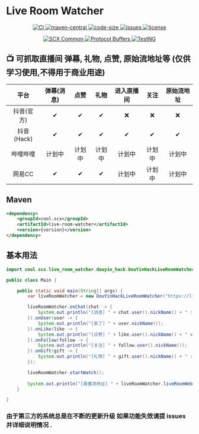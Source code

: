 # Live Room Watcher

<p align="center">
    <a target="_blank" href="https://github.com/scx567888/live-room-watcher/actions/workflows/ci.yml">
        <img src="https://github.com/scx567888/live-room-watcher/actions/workflows/ci.yml/badge.svg" alt="CI"/>
    </a>
    <a target="_blank" href="https://search.maven.org/artifact/cool.scx/live-room-watcher">
        <img src="https://img.shields.io/maven-central/v/cool.scx/live-room-watcher?color=ff69b4" alt="maven-central"/>
    </a>
    <a target="_blank" href="https://github.com/scx567888/live-room-watcher">
        <img src="https://img.shields.io/github/languages/code-size/scx567888/live-room-watcher?color=orange" alt="code-size"/>
    </a>
    <a target="_blank" href="https://github.com/scx567888/live-room-watcher/issues">
        <img src="https://img.shields.io/github/issues/scx567888/live-room-watcher" alt="issues"/>
    </a>
    <a target="_blank" href="https://github.com/scx567888/live-room-watcher/blob/master/LICENSE">
        <img src="https://img.shields.io/github/license/scx567888/live-room-watcher" alt="license"/>
    </a>
</p>
<p align="center">
    <a target="_blank" href="https://github.com/scx567888/scx">
        <img src="https://img.shields.io/badge/SCX Common-f44336" alt="SCX Common"/>
    </a>
    <a target="_blank" href="https://github.com/protocolbuffers/protobuf">
        <img src="https://img.shields.io/badge/Protocol Buffers-ff8000" alt="Protocol Buffers"/>
    </a>
    <a target="_blank" href="https://github.com/cbeust/testng">
        <img src="https://img.shields.io/badge/TestNG-9c27b0" alt="TestNG"/>
    </a>
</p>

## 📺 可抓取直播间 弹幕, 礼物, 点赞, 原始流地址等 (仅供学习使用,不得用于商业用途)

|    平台    | 弹幕(消息) | 点赞  | 礼物  | 进入直播间 | 关注  | 原始流地址 |
|:--------:|:------:|:---:|:---:|:-----:|:---:|:-----:|
|  抖音(官方)  |   ✔    |  ✔  |  ✔  |   ❌   |  ❌  |   ❌   |
| 抖音(Hack) |   ✔    |  ✔  |  ✔  |   ✔   |  ✔  |   ✔   |
|   哔哩哔哩   |  计划中   | 计划中 | 计划中 |  计划中  | 计划中 |  计划中  |
|   网易CC   |   ✔    |  ✔  |  ✔  |  计划中  | 计划中 |  计划中  |

## Maven

``` xml
<dependency>
    <groupId>cool.scx</groupId>
    <artifactId>live-room-watcher</artifactId>
    <version>{version}</version>
</dependency>
```

## 基本用法

``` java
import cool.scx.live_room_watcher.douyin_hack.DouYinHackLiveRoomWatcher;

public class Main {

    public static void main(String[] args) {
        var liveRoomWatcher = new DouYinHackLiveRoomWatcher("https://live.douyin.com/357626301151");

        liveRoomWatcher.onChat(chat -> {
            System.out.println("[消息] " + chat.user().nickName() + " : " + chat.content());
        }).onUser(user -> {
            System.out.println("[来了] " + user.nickName());
        }).onLike(like -> {
            System.out.println("[点赞] " + like.user().nickName() + " x " + like.count());
        }).onFollow(follow -> {
            System.out.println("[关注] " + follow.user().nickName());
        }).onGift(gift -> {
            System.out.println("[礼物] " + gift.user().nickName() + " : " + gift.name() + " x " + gift.count());
        });

        liveRoomWatcher.startWatch();
        
        System.out.println("[直播流地址] " + liveRoomWatcher.liveRoomWebStreamURLs());
    }

}
```

### 由于第三方的系统总是在不断的更新升级 如果功能失效请提 issues 并详细说明情况 .
